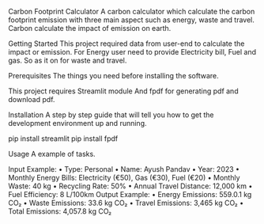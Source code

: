Carbon Footprint Calculator
A carbon calculator which calculate the carbon footprint emission with three main aspect such as energy, waste and travel.
Carbon calculate the impact of emission on earth.

Getting Started
This project required data from user-end to calculate the impact or emission. For Energy user need to provide Electricity bill, Fuel and gas. So as it on for waste and travel.

Prerequisites
The things you need before installing the software.

This project requires Streamlit module
And fpdf for generating pdf and download pdf.

Installation
A step by step guide that will tell you how to get the development environment up and running.

pip install streamlit
pip install fpdf

Usage
A example of tasks.

Input Example:
•	Type: Personal
•	Name: Ayush Pandav
•	Year: 2023
•	Monthly Energy Bills: Electricity (€50), Gas (€30), Fuel (€20)
•	Monthly Waste: 40 kg
•	Recycling Rate: 50%
•	Annual Travel Distance: 12,000 km
•	Fuel Efficiency: 8 L/100km
Output Example:
•	Energy Emissions: 559.0.1 kg CO₂
•	Waste Emissions: 33.6 kg CO₂
•	Travel Emissions: 3,465 kg CO₂
•	Total Emissions: 4,057.8 kg CO₂

